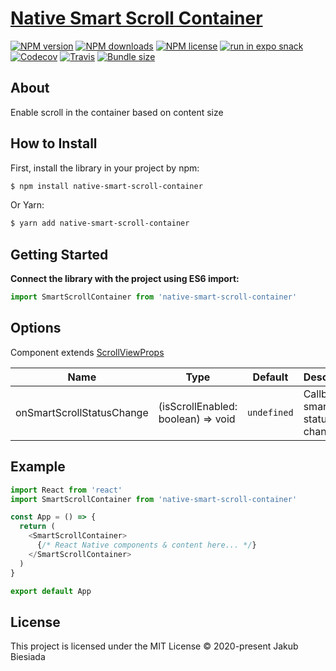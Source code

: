 # [Native Smart Scroll Container](https://github.com/native-ly/native-smart-scroll-container)

[![NPM version](https://flat.badgen.net/npm/v/native-smart-scroll-container)](https://www.npmjs.com/package/native-smart-scroll-container)
[![NPM downloads](https://flat.badgen.net/npm/dm/native-smart-scroll-container)](https://www.npmjs.com/package/native-smart-scroll-container)
[![NPM license](https://flat.badgen.net/npm/license/native-smart-scroll-container)](https://www.npmjs.com/package/native-smart-scroll-container)
[![run in expo snack](https://img.shields.io/badge/Run%20in%20Snack-4630EB?style=flat-square&logo=EXPO&labelColor=FFF&logoColor=000)](https://snack.expo.io/@jbiesiada/native-smart-scroll-container)
[![Codecov](https://flat.badgen.net/codecov/c/github/native-ly/native-smart-scroll-container)](https://codecov.io/gh/native-ly/native-smart-scroll-container)
[![Travis](https://flat.badgen.net/travis/native-ly/native-smart-scroll-container)](https://travis-ci.com/native-ly/native-smart-scroll-container)
[![Bundle size](https://flat.badgen.net/packagephobia/install/native-smart-scroll-container)](https://packagephobia.com/result?p=native-smart-scroll-container)

## About

Enable scroll in the container based on content size

## How to Install

First, install the library in your project by npm:

```sh
$ npm install native-smart-scroll-container
```

Or Yarn:

```sh
$ yarn add native-smart-scroll-container
```

## Getting Started

**Connect the library with the project using ES6 import:**

```js
import SmartScrollContainer from 'native-smart-scroll-container'
```

## Options

Component extends [ScrollViewProps](https://reactnative.dev/docs/scrollview#props)

| Name                      | Type                               | Default     | Description                            |
| ------------------------- | ---------------------------------- | ----------- | -------------------------------------- |
| onSmartScrollStatusChange | (isScrollEnabled: boolean) => void | `undefined` | Callback on smart scroll status change |

## Example

```js
import React from 'react'
import SmartScrollContainer from 'native-smart-scroll-container'

const App = () => {
  return (
    <SmartScrollContainer>
      {/* React Native components & content here... */}
    </SmartScrollContainer>
  )
}

export default App
```

## License

This project is licensed under the MIT License © 2020-present Jakub Biesiada
